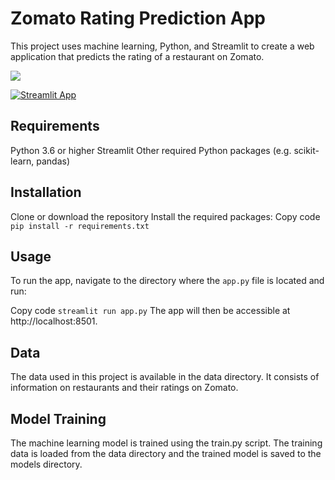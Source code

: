 # Zomato Rating Prediction App
This project uses machine learning, Python, and Streamlit to create a web application that predicts the rating of a restaurant on Zomato.

![](https://github.com/Ag994/zomato-streamlit-Rating--Predtiction/blob/main/Streamlit%20-%20Google%20Chrome%202023-01-05%2005-14-23.gif)

[![Streamlit App](https://static.streamlit.io/badges/streamlit_badge_black_white.svg)](https://ag994-zomato-streamlit-app-wu7cyk.streamlit.app/)


## Requirements
Python 3.6 or higher
Streamlit
Other required Python packages (e.g. scikit-learn, pandas)
## Installation
Clone or download the repository
Install the required packages:
Copy code
```pip install -r requirements.txt```
## Usage
To run the app, navigate to the directory where the ```app.py``` file is located and run:

Copy code
```streamlit run app.py```
The app will then be accessible at http://localhost:8501.

## Data
The data used in this project is available in the data directory. It consists of information on restaurants and their ratings on Zomato.

## Model Training
The machine learning model is trained using the train.py script. The training data is loaded from the data directory and the trained model is saved to the models directory.


